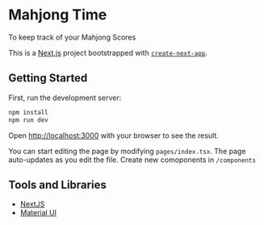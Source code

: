 # Mahjong Time

To keep track of your Mahjong Scores

This is a [Next.js](https://nextjs.org) project bootstrapped with [`create-next-app`](https://nextjs.org/docs/pages/api-reference/create-next-app).

## Getting Started

First, run the development server:

```bash
npm install
npm run dev
```

Open [http://localhost:3000](http://localhost:3000) with your browser to see the result.

You can start editing the page by modifying `pages/index.tsx`. The page auto-updates as you edit the file.
Create new comoponents in `/components`

## Tools and Libraries

- [NextJS](https://nextjs.org/docs)
- [Material UI](https://mui.com/material-ui/getting-started/)
